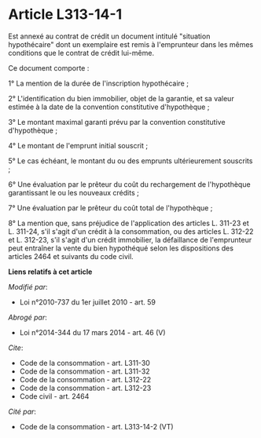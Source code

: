 # Article L313-14-1

Est annexé au contrat de crédit un document intitulé "situation hypothécaire" dont un exemplaire est remis à l'emprunteur
dans les mêmes conditions que le contrat de crédit lui-même.

Ce document comporte :

1° La mention de la durée de l'inscription hypothécaire ;

2° L'identification du bien immobilier, objet de la garantie, et sa valeur estimée à la date de la convention constitutive
d'hypothèque ;

3° Le montant maximal garanti prévu par la convention constitutive d'hypothèque ;

4° Le montant de l'emprunt initial souscrit ;

5° Le cas échéant, le montant du ou des emprunts ultérieurement souscrits ;

6° Une évaluation par le prêteur du coût du rechargement de l'hypothèque garantissant le ou les nouveaux crédits ;

7° Une évaluation par le prêteur du coût total de l'hypothèque ;

8° La mention que, sans préjudice de l'application des articles L. 311-23 et L. 311-24, s'il s'agit d'un crédit à la
consommation, ou des articles L. 312-22 et L. 312-23, s'il s'agit d'un crédit immobilier, la défaillance de l'emprunteur peut
entraîner la vente du bien hypothéqué selon les dispositions des articles 2464 et suivants du code civil.

**Liens relatifs à cet article**

_Modifié par_:

  - Loi n°2010-737 du 1er juillet 2010 - art. 59

_Abrogé par_:

  - Loi n°2014-344 du 17 mars 2014 - art. 46 (V)

_Cite_:

  - Code de la consommation - art. L311-30
  - Code de la consommation - art. L311-32
  - Code de la consommation - art. L312-22
  - Code de la consommation - art. L312-23
  - Code civil - art. 2464

_Cité par_:

  - Code de la consommation - art. L313-14-2 (VT)
